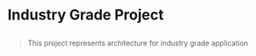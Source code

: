 # Industry Grade Project 

## 
>This project represents architecture for industry grade application
